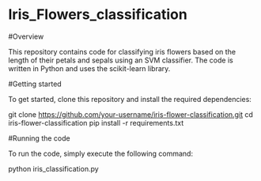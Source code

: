 # Iris_Flowers_classification

#Overview

This repository contains code for classifying iris flowers based on the length of their petals and sepals using an SVM classifier. The code is written in Python and uses the scikit-learn library.

#Getting started

To get started, clone this repository and install the required dependencies:

git clone https://github.com/your-username/iris-flower-classification.git
cd iris-flower-classification
pip install -r requirements.txt

#Running the code

To run the code, simply execute the following command:

python iris_classification.py
